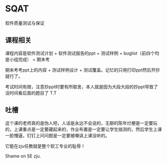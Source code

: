 # SQAT
软件质量测试与保证


## 课程相关
课程内容是软件测试计划 + 软件测试报告的ppt + 测试样例 + buglist（前四个均是小组完成） + 期末考

期末考考ppt上的内容 + 测试样例设计 + 测试覆盖。记忆的只用打印ppt然后开抄就行了。

考试时间有限，注意抄ppt时要有所取舍，本人就是因为大段大段的抄ppt导致了没时间看后面的题目了 T.T


## 吐槽
这个课的老师真的是伪人吧，人话是永远不会说的，无聊的陈年烂梗是一定要玩的，上课重点是一定要藏起来的，作业布置是一定要让学生揣测的，然后学生上课一脸懵逼，钉钉上问问题是一定要被嘲讽上课没听的。

它能在zju任教就是整个软工专业的耻辱！

Shame on SE zju.
